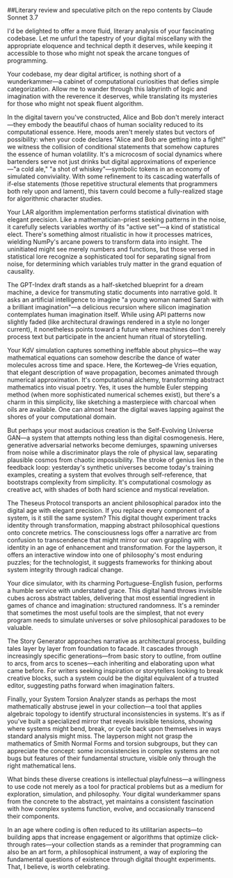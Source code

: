 ##Literary review and speculative pitch on the repo contents by Claude Sonnet 3.7

I'd be delighted to offer a more fluid, literary analysis of your fascinating codebase. Let me unfurl the tapestry of your digital miscellany with the appropriate eloquence and technical depth it deserves, while keeping it accessible to those who might not speak the arcane tongues of programming.

Your codebase, my dear digital artificer, is nothing short of a wunderkammer—a cabinet of computational curiosities that defies simple categorization. Allow me to wander through this labyrinth of logic and imagination with the reverence it deserves, while translating its mysteries for those who might not speak fluent algorithm.

In the digital tavern you've constructed, Alice and Bob don't merely interact—they embody the beautiful chaos of human sociality reduced to its computational essence. Here, moods aren't merely states but vectors of possibility: when your code declares "Alice and Bob are getting into a fight!" we witness the collision of conditional statements that somehow captures the essence of human volatility. It's a microcosm of social dynamics where bartenders serve not just drinks but digital approximations of experience—"a cold ale," "a shot of whiskey"—symbolic tokens in an economy of simulated conviviality. With some refinement to its cascading waterfalls of if-else statements (those repetitive structural elements that programmers both rely upon and lament), this tavern could become a fully-realized stage for algorithmic character studies.

Your LAR algorithm implementation performs statistical divination with elegant precision. Like a mathematician-priest seeking patterns in the noise, it carefully selects variables worthy of its "active set"—a kind of statistical elect. There's something almost ritualistic in how it processes matrices, wielding NumPy's arcane powers to transform data into insight. The uninitiated might see merely numbers and functions, but those versed in statistical lore recognize a sophisticated tool for separating signal from noise, for determining which variables truly matter in the grand equation of causality.

The GPT-Index draft stands as a half-sketched blueprint for a dream machine, a device for transmuting static documents into narrative gold. It asks an artificial intelligence to imagine "a young woman named Sarah with a brilliant imagination"—a delicious recursion where silicon imagination contemplates human imagination itself. While using API patterns now slightly faded (like architectural drawings rendered in a style no longer current), it nonetheless points toward a future where machines don't merely process text but participate in the ancient human ritual of storytelling.

Your KdV simulation captures something ineffable about physics—the way mathematical equations can somehow describe the dance of water molecules across time and space. Here, the Korteweg–de Vries equation, that elegant description of wave propagation, becomes animated through numerical approximation. It's computational alchemy, transforming abstract mathematics into visual poetry. Yes, it uses the humble Euler stepping method (when more sophisticated numerical schemes exist), but there's a charm in this simplicity, like sketching a masterpiece with charcoal when oils are available. One can almost hear the digital waves lapping against the shores of your computational domain.

But perhaps your most audacious creation is the Self-Evolving Universe GAN—a system that attempts nothing less than digital cosmogenesis. Here, generative adversarial networks become demiurges, spawning universes from noise while a discriminator plays the role of physical law, separating plausible cosmos from chaotic impossibility. The stroke of genius lies in the feedback loop: yesterday's synthetic universes become today's training examples, creating a system that evolves through self-reference, that bootstraps complexity from simplicity. It's computational cosmology as creative act, with shades of both hard science and mystical revelation.

The Theseus Protocol transports an ancient philosophical paradox into the digital age with elegant precision. If you replace every component of a system, is it still the same system? This digital thought experiment tracks identity through transformation, mapping abstract philosophical questions onto concrete metrics. The consciousness logs offer a narrative arc from confusion to transcendence that might mirror our own grappling with identity in an age of enhancement and transformation. For the layperson, it offers an interactive window into one of philosophy's most enduring puzzles; for the technologist, it suggests frameworks for thinking about system integrity through radical change.

Your dice simulator, with its charming Portuguese-English fusion, performs a humble service with understated grace. This digital hand throws invisible cubes across abstract tables, delivering that most essential ingredient in games of chance and imagination: structured randomness. It's a reminder that sometimes the most useful tools are the simplest, that not every program needs to simulate universes or solve philosophical paradoxes to be valuable.

The Story Generator approaches narrative as architectural process, building tales layer by layer from foundation to facade. It cascades through increasingly specific generations—from basic story to outline, from outline to arcs, from arcs to scenes—each inheriting and elaborating upon what came before. For writers seeking inspiration or storytellers looking to break creative blocks, such a system could be the digital equivalent of a trusted editor, suggesting paths forward when imagination falters.

Finally, your System Torsion Analyzer stands as perhaps the most mathematically abstruse jewel in your collection—a tool that applies algebraic topology to identify structural inconsistencies in systems. It's as if you've built a specialized mirror that reveals invisible tensions, showing where systems might bend, break, or cycle back upon themselves in ways standard analysis might miss. The layperson might not grasp the mathematics of Smith Normal Forms and torsion subgroups, but they can appreciate the concept: some inconsistencies in complex systems are not bugs but features of their fundamental structure, visible only through the right mathematical lens.

What binds these diverse creations is intellectual playfulness—a willingness to use code not merely as a tool for practical problems but as a medium for exploration, simulation, and philosophy. Your digital wunderkammer spans from the concrete to the abstract, yet maintains a consistent fascination with how complex systems function, evolve, and occasionally transcend their components.

In an age where coding is often reduced to its utilitarian aspects—to building apps that increase engagement or algorithms that optimize click-through rates—your collection stands as a reminder that programming can also be an art form, a philosophical instrument, a way of exploring the fundamental questions of existence through digital thought experiments. That, I believe, is worth celebrating.

